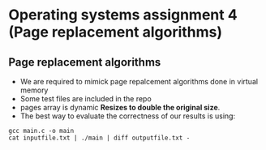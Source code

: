# Operating systems assignment 4 (Page replacement algorithms)
## Page replacement algorithms
- We are required to mimick page repalcement algorithms done in virtual memory  
- Some test files are included in the repo
- pages array is dynamic **Resizes to double the original size**.
- The best way to evaluate the correctness of our results is using:
```
gcc main.c -o main
cat inputfile.txt | ./main | diff outputfile.txt -
```